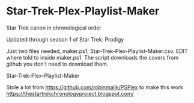 # Star-Trek-Plex-Playlist-Maker

Star Trek canon in chronological order

Updated through season 1 of Star Trek: Prodigy 

Just two files needed, maker.ps1, Star-Trek-Plex-Playlist-Maker.csv.  EDIT where told to inside maker.ps1.  The script downloads the covers from github you don't need to download them.

Star-Trek-Plex-Playlist-Maker


Stole a lot from https://github.com/robinmalik/PSPlex to make this work
https://thestartrekchronologyproject.blogspot.com/

